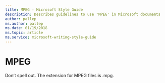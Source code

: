 ```yaml
---
title: MPEG - Microsoft Style Guide
description: Describes guidelines to use 'MPEG' in Microsoft documents and provides multiple examples.
author: pallep
ms.author: pallep
ms.date: 01/19/2018
ms.topic: article
ms.service: microsoft-writing-style-guide
---
```


# MPEG

Don’t spell out. The extension for MPEG files is .mpg.
